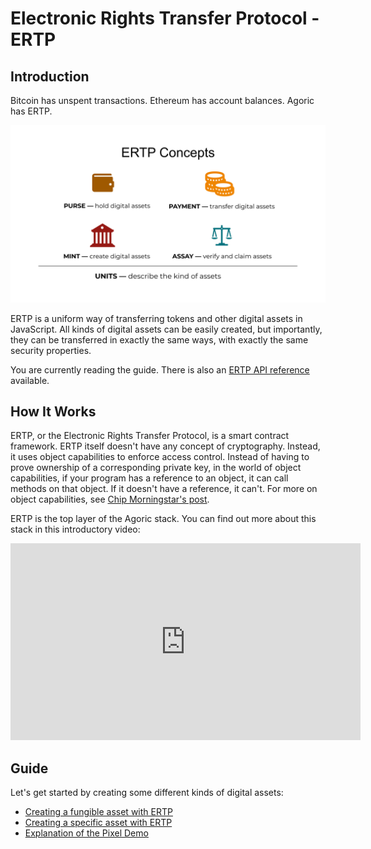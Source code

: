 # Electronic Rights Transfer Protocol - ERTP

## Introduction

Bitcoin has unspent transactions. Ethereum has account balances.
Agoric has ERTP.

![ERTP Foundations](./assets/ertp-foundations.svg)

ERTP is a uniform way of transferring tokens and other digital assets in JavaScript. All kinds of digital assets can be easily created, but importantly, they can be transferred in exactly the same ways, with exactly the same security properties.

You are currently reading the guide. There is also an [ERTP API reference](/ertp/api/) available.

## How It Works

ERTP, or the Electronic Rights Transfer Protocol, is a smart contract
framework. ERTP itself doesn't have any concept of cryptography.
Instead, it uses object capabilities to enforce access control.
Instead of having to prove ownership of a corresponding private key,
in the world of object capabilities, if your program has a reference
to an object, it can call methods on that object. If it doesn't have a
reference, it can't. For more on object capabilities, see [Chip
Morningstar's
post](http://habitatchronicles.com/2017/05/what-are-capabilities/).

ERTP is the top layer of the Agoric stack. You can find out more about this stack in this introductory video:
<iframe width="560" height="315" src="https://www.youtube.com/embed/52SgGFpWjsY" frameborder="0" allow="accelerometer; autoplay; encrypted-media; gyroscope; picture-in-picture" allowfullscreen></iframe>


## Guide

Let's get started by creating some different kinds of digital assets:
- [Creating a fungible asset with ERTP](./create-fungible-erights.md)
- [Creating a specific asset with ERTP](./create-specific-erights.md)
- [Explanation of the Pixel Demo](./pixel-demo-erights.md)
